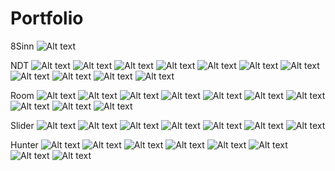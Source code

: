 # Portfolio
8Sinn
![Alt text](8Sin/Screenshot_1.jpg)

NDT
![Alt text](NDT/Screenshot_1.jpg)
![Alt text](NDT/Screenshot_2.jpg)
![Alt text](NDT/Screenshot_3.jpg)
![Alt text](NDT/Screenshot_4.jpg)
![Alt text](NDT/Screenshot_5.jpg)
![Alt text](NDT/Screenshot_6.jpg)
![Alt text](NDT/Screenshot_7.jpg)
![Alt text](NDT/Screenshot_8.jpg)
![Alt text](NDT/Screenshot_9.jpg)
![Alt text](NDT/Screenshot_10.jpg)
![Alt text](NDT/Screenshot_11.jpg)

Room
![Alt text](Room/Screenshot_1.png)
![Alt text](Room/Screenshot_2.png)
![Alt text](Room/Screenshot_3.png)
![Alt text](Room/Screenshot_4.png)
![Alt text](Room/Screenshot_5.png)
![Alt text](Room/Screenshot_6.png)
![Alt text](Room/Screenshot_7.png)
![Alt text](Room/Screenshot_8.png)
![Alt text](Room/Screenshot_9.png)
![Alt text](Room/Screenshot_10.png)

Slider
![Alt text](Slider/1.jpg)
![Alt text](Slider/2.jpg)
![Alt text](Slider/3.jpg)
![Alt text](Slider/4.jpg)
![Alt text](Slider/5.jpg)
![Alt text](Slider/6.jpg)
![Alt text](Slider/7.jpeg)

Hunter
![Alt text](Hunter/1.jpg)
![Alt text](Hunter/2.jpg)
![Alt text](Hunter/3.jpg)
![Alt text](Hunter/4.jpg)
![Alt text](Hunter/5.jpg)
![Alt text](Hunter/6.jpg)
![Alt text](Hunter/7.jpg)
![Alt text](Hunter/8.jpg)